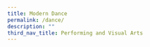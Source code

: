 ```yaml
---
title: Modern Dance
permalink: /dance/
description: ""
third_nav_title: Performing and Visual Arts
---
```




